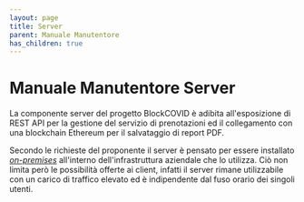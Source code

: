 ```yaml
---
layout: page
title: Server
parent: Manuale Manutentore
has_children: true
---
```


# Manuale Manutentore Server

La componente server del progetto BlockCOVID è adibita all'esposizione di REST API per la gestione del servizio di prenotazioni ed il collegamento con una blockchain Ethereum per il salvataggio di report PDF.

Secondo le richieste del proponente il server è pensato per essere installato [_on-premises_](/glossario#on-premises) all'interno dell'infrastruttura aziendale che lo utilizza. Ciò non limita però le possibilità offerte ai client, infatti il server rimane utilizzabile con un carico di traffico elevato ed è indipendente dal fuso orario dei singoli utenti.
